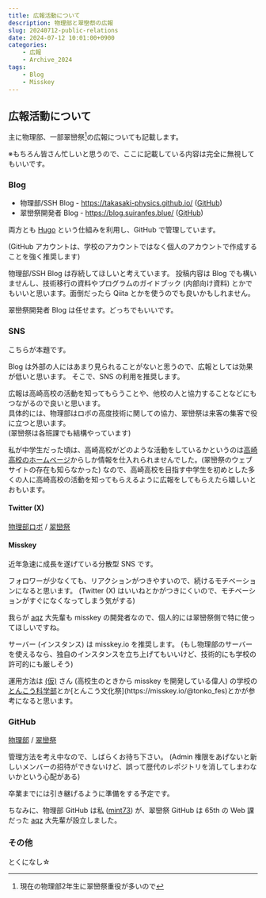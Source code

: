 ```yaml
---
title: 広報活動について
description: 物理部と翠巒祭の広報
slug: 20240712-public-relations
date: 2024-07-12 10:01:00+0900
categories:
    - 広報
    - Archive_2024
tags: 
    - Blog
    - Misskey
---
```


## 広報活動について

主に物理部、一部翠巒祭[^1]の広報についても記載します。

[^1]: 現在の物理部2年生に翠巒祭重役が多いので

※もちろん皆さん忙しいと思うので、ここに記載している内容は完全に無視してもいいです。

### Blog

- 物理部/SSH Blog - https://takasaki-physics.github.io/ ([GitHub](https://github.com/takasaki-physics/takasaki-physics.github.io))
- 翠巒祭開発者 Blog - https://blog.suiranfes.blue/ ([GitHub](https://github.com/suiranfes/blog.suiranfes.blue))

両方とも [Hugo](https://gohugo.io/) という仕組みを利用し、GitHub で管理しています。  

(GitHub アカウントは、学校のアカウントではなく個人のアカウントで作成することを強く推奨します)

物理部/SSH Blog は存続してほしいと考えています。
投稿内容は Blog でも構いませんし、技術移行の資料やプログラムのガイドブック (内部向け資料) とかでもいいと思います。面倒だったら Qiita とかを使うのでも良いかもしれません。

翠巒祭開発者 Blog は任せます。どっちでもいいです。

### SNS

こちらが本題です。

Blog は外部の人にはあまり見られることがないと思うので、広報としては効果が低いと思います。
そこで、SNS の利用を推奨します。

広報は高崎高校の活動を知ってもらうことや、他校の人と協力することなどにもつながるので良いと思います。  
具体的には、物理部はロボの高度技術に関しての協力、翠巒祭は来客の集客で役に立つと思います。  
(翠巒祭は各班課でも結構やっています)

私が中学生だった頃は、高崎高校がどのような活動をしているかというのは[高崎高校のホームページ](https://takasaki-hs.gsn.ed.jp/)からしか情報を仕入れられませんでした。(翠巒祭のウェブサイトの存在も知らなかった)
なので、高崎高校を目指す中学生を初めとした多くの人に高崎高校の活動を知ってもらえるように広報をしてもらえたら嬉しいとおもいます。

#### Twitter (X)

[物理部ロボ](https://twitter.com/takataka_robo) / [翠巒祭](https://twitter.com/suiranfes)

#### Misskey

近年急速に成長を遂げている分散型 SNS です。

フォロワーが少なくても、リアクションがつきやすいので、続けるモチベーションになると思います。
(Twitter (X) はいいねとかがつきにくいので、モチベーションがすぐになくなってしまう気がする)

我らが [aqz](https://p1.a9z.dev/@aqz) 大先輩も misskey の開発者なので、個人的には翠巒祭側で特に使ってほしいですね。

サーバー (インスタンス) は misskey.io を推奨します。
(もし物理部のサーバーを使えるなら、独自のインスタンスを立ち上げてもいいけど、技術的にも学校の許可的にも厳しそう)

運用方法は [(仮)](https://misskey.io/@kakkokari_gtyih) さん (高校生のときから misskey を開発している偉人) の学校の[とんこう科学部](https://misskey.io/@natureofmad_)とか[とんこう文化祭](https://misskey.io/@tonko_fes)とかが参考になると思います。

### GitHub

[物理部](https://github.com/takasaki-physics) / [翠巒祭](https://github.com/suiranfes)

管理方法を考え中なので、しばらくお待ち下さい。
(Admin 権限をあげないと新しいメンバーの招待ができないけど、誤って歴代のレポジトリを消してしまわないかという心配がある)

卒業までには引き継げるように準備をする予定です。

ちなみに、物理部 GitHub は私 ([mint73](https://github.com/mint73)) が、翠巒祭 GitHub は 65th の Web 課だった [aqz](https://github.com/tamaina) 大先輩が設立しました。

### その他

とくになし☆
